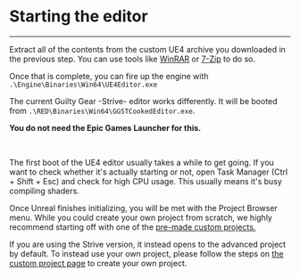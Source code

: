 # Starting the editor

<hr>

Extract all of the contents from the custom UE4 archive you downloaded in the previous step. You can use tools like [WinRAR](https://www.win-rar.com/) or [7-Zip](https://www.7-zip.org) to do so.

Once that is complete, you can fire up the engine with `.\Engine\Binaries\Win64\UE4Editor.exe`

The current Guilty Gear -Strive- editor works differently. It will be booted from `.\RED\Binaries\Win64\GGSTCookedEditor.exe`. 

**You do not need the Epic Games Launcher for this.**

<br />

The first boot of the UE4 editor usually takes a while to get going. If you want to check whether it's actually starting or not, open Task Manager (Ctrl + Shift + Esc) and check for high CPU usage. This usually means it's busy compiling shaders.

Once Unreal finishes initializing, you will be met with the Project Browser menu. While you could create your own project from scratch, we highly recommend starting off with one of the [pre-made custom projects.](custom-project.md)

If you are using the Strive version, it instead opens to the advanced project by default. To instead use your own project, please follow the steps on [the custom project page](./custom-project.md) to create your own project.